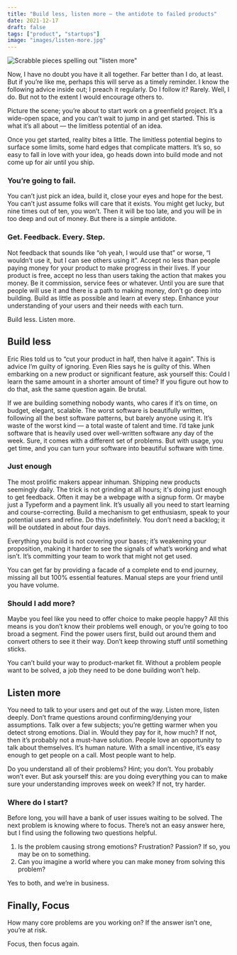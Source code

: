 ```yaml
---
title: "Build less, listen more — the antidote to failed products"
date: 2021-12-17
draft: false
tags: ["product", "startups"]
image: "images/listen-more.jpg"
---
```


![Scrabble pieces spelling out "listen more"](/images/listen-more.jpg)

Now, I have no doubt you have it all together. Far better than I do, at least. But if you’re like me, perhaps this will serve as a timely reminder. I know the following advice inside out; I preach it regularly. Do I follow it? Rarely. Well, I do. But not to the extent I would encourage others to.

Picture the scene; you’re about to start work on a greenfield project. It’s a wide-open space, and you can’t wait to jump in and get started. This is what it’s all about — the limitless potential of an idea.

Once you get started, reality bites a little. The limitless potential begins to surface some limits, some hard edges that complicate matters. It’s so, so easy to fall in love with your idea, go heads down into build mode and not come up for air until you ship.

### You’re going to fail.

You can’t just pick an idea, build it, close your eyes and hope for the best. You can’t just assume folks will care that it exists. You might get lucky, but nine times out of ten, you won’t. Then it will be too late, and you will be in too deep and out of money. But there is a simple antidote.

### Get. Feedback. Every. Step.

Not feedback that sounds like “oh yeah, I would use that” or worse, “I wouldn’t use it, but I can see others using it”. Accept no less than people paying money for your product to make progress in their lives. If your product is free, accept no less than users taking the action that makes you money. Be it commission, service fees or whatever. Until you are sure that people will use it and there is a path to making money, don’t go deep into building. Build as little as possible and learn at every step. Enhance your understanding of your users and their needs with each turn.

Build less. Listen more.

## Build less

Eric Ries told us to “cut your product in half, then halve it again”. This is advice I’m guilty of ignoring. Even Ries says he is guilty of this. When embarking on a new product or significant feature, ask yourself this: Could I learn the same amount in a shorter amount of time? If you figure out how to do that, ask the same question again. Be brutal.

If we are building something nobody wants, who cares if it’s on time, on budget, elegant, scalable. The worst software is beautifully written, following all the best software patterns, but barely anyone using it. It’s waste of the worst kind — a total waste of talent and time. I’d take junk software that is heavily used over well-written software any day of the week. Sure, it comes with a different set of problems. But with usage, you get time, and you can turn your software into beautiful software with time.

### Just enough

The most prolific makers appear inhuman. Shipping new products seemingly daily. The trick is not grinding at all hours; it's doing just enough to get feedback. Often it may be a webpage with a signup form. Or maybe just a Typeform and a payment link. It’s usually all you need to start learning and course-correcting. Build a mechanism to get enthusiasm, speak to your potential users and refine. Do this indefinitely. You don’t need a backlog; it will be outdated in about four days.

Everything you build is not covering your bases; it’s weakening your proposition, making it harder to see the signals of what’s working and what isn’t. It’s committing your team to work that might not get used.

You can get far by providing a facade of a complete end to end journey, missing all but 100% essential features. Manual steps are your friend until you have volume.

### Should I add more?

Maybe you feel like you need to offer choice to make people happy? All this means is you don’t know their problems well enough, or you’re going to too broad a segment. Find the power users first, build out around them and convert others to see it their way. Don’t keep throwing stuff until something sticks.

You can’t build your way to product-market fit. Without a problem people want to be solved, a job they need to be done building won’t help.

## Listen more

You need to talk to your users and get out of the way. Listen more, listen deeply. Don’t frame questions around confirming/denying your assumptions. Talk over a few subjects; you’re getting warmer when you detect strong emotions. Dial in. Would they pay for it, how much? If not, then it’s probably not a must-have solution. People love an opportunity to talk about themselves. It’s human nature. With a small incentive, it’s easy enough to get people on a call. Most people want to help.

Do you understand all of their problems? Hint; you don’t. You probably won’t ever. But ask yourself this: are you doing everything you can to make sure your understanding improves week on week? If not, try harder.

### Where do I start?

Before long, you will have a bank of user issues waiting to be solved. The next problem is knowing where to focus. There’s not an easy answer here, but I find using the following two questions helpful.

1. Is the problem causing strong emotions? Frustration? Passion? If so, you may be on to something.
2. Can you imagine a world where you can make money from solving this problem?

Yes to both, and we’re in business.

## Finally, Focus

How many core problems are you working on? If the answer isn’t one, you’re at risk.

Focus, then focus again.
